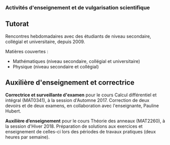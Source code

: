 ### Activités d'enseignement et de vulgarisation scientifique

## Tutorat

Rencontres hebdomadaires avec des étudiants de niveau secondaire, collégial et universitaire, depuis 2009.

Matières couvertes : 

- Mathématiques (niveau secondaire, collégial et universitaire)
- Physique (niveau secondaire et collégial) 

## Auxilière d'enseignement et correctrice

**Correctrice et surveillante d'examen** pour le cours Calcul différentiel et intégral (MAT0341), à la session d'Automne 2017.
Correction de deux devoirs et de deux examens, en collaboration avec l'enseignante, Pauline Hubert.

**Auxilière d’enseignement** pour le cours Théorie des anneaux (MAT2260), à la session d'Hiver 2018.
Préparation de solutions aux exercices et enseignement de celles-ci lors des périodes de travaux pratiques (deux heures par semaine).
